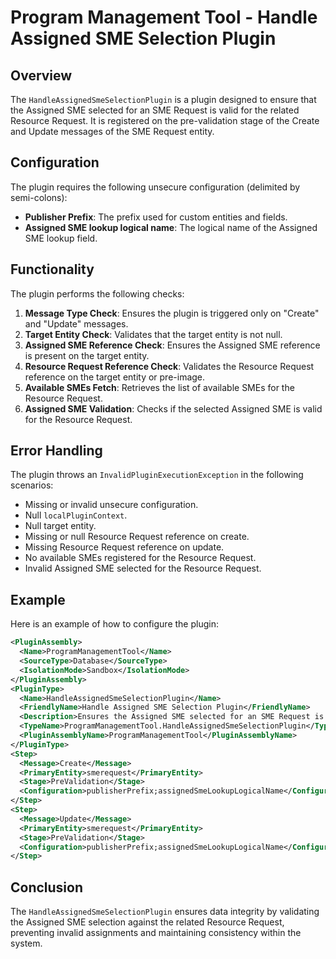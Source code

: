 
# Program Management Tool - Handle Assigned SME Selection Plugin

## Overview

The `HandleAssignedSmeSelectionPlugin` is a plugin designed to ensure that the Assigned SME selected for an SME Request is valid for the related Resource Request. It is registered on the pre-validation stage of the Create and Update messages of the SME Request entity.

## Configuration

The plugin requires the following unsecure configuration (delimited by semi-colons):

- **Publisher Prefix**: The prefix used for custom entities and fields.
- **Assigned SME lookup logical name**: The logical name of the Assigned SME lookup field.

## Functionality

The plugin performs the following checks:

1. **Message Type Check**: Ensures the plugin is triggered only on "Create" and "Update" messages.
2. **Target Entity Check**: Validates that the target entity is not null.
3. **Assigned SME Reference Check**: Ensures the Assigned SME reference is present on the target entity.
4. **Resource Request Reference Check**: Validates the Resource Request reference on the target entity or pre-image.
5. **Available SMEs Fetch**: Retrieves the list of available SMEs for the Resource Request.
6. **Assigned SME Validation**: Checks if the selected Assigned SME is valid for the Resource Request.

## Error Handling

The plugin throws an `InvalidPluginExecutionException` in the following scenarios:

- Missing or invalid unsecure configuration.
- Null `localPluginContext`.
- Null target entity.
- Missing or null Resource Request reference on create.
- Missing Resource Request reference on update.
- No available SMEs registered for the Resource Request.
- Invalid Assigned SME selected for the Resource Request.

## Example

Here is an example of how to configure the plugin:

```xml
<PluginAssembly>
  <Name>ProgramManagementTool</Name>
  <SourceType>Database</SourceType>
  <IsolationMode>Sandbox</IsolationMode>
</PluginAssembly>
<PluginType>
  <Name>HandleAssignedSmeSelectionPlugin</Name>
  <FriendlyName>Handle Assigned SME Selection Plugin</FriendlyName>
  <Description>Ensures the Assigned SME selected for an SME Request is valid for the related Resource Request.</Description>
  <TypeName>ProgramManagementTool.HandleAssignedSmeSelectionPlugin</TypeName>
  <PluginAssemblyName>ProgramManagementTool</PluginAssemblyName>
</PluginType>
<Step>
  <Message>Create</Message>
  <PrimaryEntity>smerequest</PrimaryEntity>
  <Stage>PreValidation</Stage>
  <Configuration>publisherPrefix;assignedSmeLookupLogicalName</Configuration>
</Step>
<Step>
  <Message>Update</Message>
  <PrimaryEntity>smerequest</PrimaryEntity>
  <Stage>PreValidation</Stage>
  <Configuration>publisherPrefix;assignedSmeLookupLogicalName</Configuration>
</Step>
```

## Conclusion

The `HandleAssignedSmeSelectionPlugin` ensures data integrity by validating the Assigned SME selection against the related Resource Request, preventing invalid assignments and maintaining consistency within the system.
